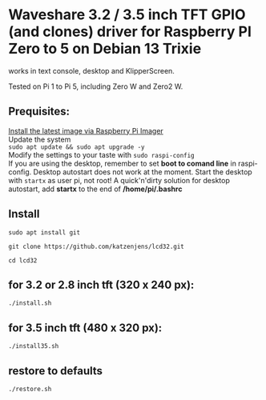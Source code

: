 # Waveshare 3.2 / 3.5 inch TFT GPIO (and clones) driver for Raspberry PI Zero to 5 on Debian 13 Trixie
works in text console, desktop and KlipperScreen.

Tested on Pi 1 to Pi 5, including Zero W and Zero2 W.
## Prequisites:

[Install the latest image via Raspberry Pi Imager](https://www.raspberrypi.com/software/)
<br>Update the system<br>
`sudo apt update && sudo apt upgrade -y`<br>
Modify the settings to your taste with `sudo raspi-config`<br>
If you are using the desktop, remember to set **boot to comand line** in raspi-config. Desktop autostart does not work at the moment. Start the desktop with `startx` as user pi, not root! A quick'n'dirty solution for desktop autostart, add **startx** to the end of **/home/pi/.bashrc**

## Install
`sudo apt install git`

`git clone https://github.com/katzenjens/lcd32.git`

`cd lcd32`
## for 3.2 or 2.8 inch tft (320 x 240 px):
`./install.sh`

## for 3.5 inch tft (480 x 320 px):
`./install35.sh`

## restore to defaults
`./restore.sh`
